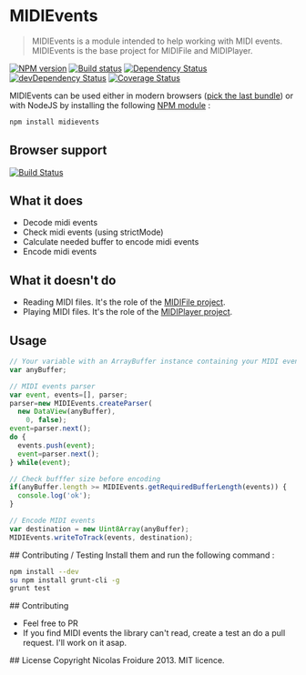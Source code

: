 # MIDIEvents
> MIDIEvents is a module intended to help working with MIDI events. MIDIEvents is
 the base project for MIDIFile and MIDIPlayer.

[![NPM version](https://badge.fury.io/js/midievents.png)](https://npmjs.org/package/midievents) [![Build status](https://secure.travis-ci.org/nfroidure/MIDIEvents.png)](https://travis-ci.org/nfroidure/MIDIEvents) [![Dependency Status](https://david-dm.org/nfroidure/midievents.png)](https://david-dm.org/nfroidure/midievents) [![devDependency Status](https://david-dm.org/nfroidure/midievents/dev-status.png)](https://david-dm.org/nfroidure/midievents#info=devDependencies) [![Coverage Status](https://coveralls.io/repos/nfroidure/MIDIEvents/badge.png?branch=master)](https://coveralls.io/r/nfroidure/MIDIEvents?branch=master)

MIDIEvents can be used either in modern browsers
 ([pick the last bundle](https://github.com/nfroidure/MIDIEvents/blob/master/dist/MIDIEvents.js))
 or with NodeJS by installing the following
 [NPM module](https://npmjs.org/package/midievents) :
```bash
npm install midievents
```

## Browser support
[![Build Status](https://ci.testling.com/nfroidure/MIDIEvents.png)](https://ci.testling.com/nfroidure/MIDIEvents)

## What it does
* Decode midi events
* Check midi events (using strictMode)
*	Calculate needed buffer to encode midi events
*	Encode midi events

## What it doesn't do
*	Reading MIDI files. It's the role of the
 [MIDIFile project](https://github.com/nfroidure/MIDIFile).
* Playing MIDI files. It's the role of the
 [MIDIPlayer project](https://github.com/nfroidure/MIDIPlayer).

## Usage
```js
// Your variable with an ArrayBuffer instance containing your MIDI events
var anyBuffer;

// MIDI events parser
var event, events=[], parser;
parser=new MIDIEvents.createParser(
  new DataView(anyBuffer),
    0, false);
event=parser.next();
do {
  events.push(event);
  event=parser.next();
} while(event);

// Check bufffer size before encoding
if(anyBuffer.length >= MIDIEvents.getRequiredBufferLength(events)) {
  console.log('ok');
}

// Encode MIDI events
var destination = new Uint8Array(anyBuffer);
MIDIEvents.writeToTrack(events, destination);

```

## Contributing / Testing
Install them and run the following command :

```bash
npm install --dev
su npm install grunt-cli -g
grunt test
```

## Contributing
* Feel free to PR
* If you find MIDI events the library can't read, create a test an do a pull
 request. I'll work on it asap.

## License
Copyright Nicolas Froidure 2013. MIT licence.
